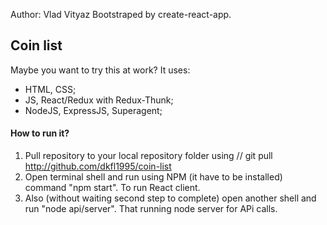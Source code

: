 Author: Vlad Vityaz
Bootstraped by create-react-app.

## Coin list

Maybe you want to try this at work?
It uses: 
* HTML, CSS;
* JS, React/Redux with Redux-Thunk;
* NodeJS, ExpressJS, Superagent;

#### How to run it?

1. Pull repository to your local repository folder using // git pull http://github.com/dkfl1995/coin-list
2. Open terminal shell and run using NPM (it have to be installed) command "npm start". To run React client.
3. Also (without waiting second step to complete) open another shell and run "node api/server". That running node server for APi calls.
